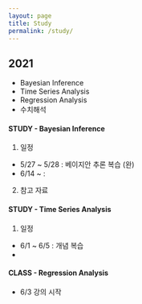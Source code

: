 ```yaml
---
layout: page
title: Study
permalink: /study/
---
```

  
## 2021

- Bayesian Inference
- Time Series Analysis
- Regression Analysis
- 수치해석
    
    
  
    
   
    
#### STUDY - Bayesian Inference
  
1. 일정
- 5/27 ~ 5/28 : 베이지안 추론 복습 (완)
- 6/14 ~ :
2. 참고 자료


  

#### STUDY - Time Series Analysis
  
1. 일정
- 6/1 ~ 6/5 : 개념 복습 
- 

  
  
#### CLASS - Regression Analysis
  
- 6/3 강의 시작

